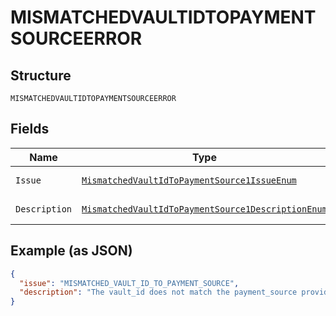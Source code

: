 
# MISMATCHEDVAULTIDTOPAYMENTSOURCEERROR

## Structure

`MISMATCHEDVAULTIDTOPAYMENTSOURCEERROR`

## Fields

| Name | Type | Tags | Description | Getter | Setter |
|  --- | --- | --- | --- | --- | --- |
| `Issue` | [`MismatchedVaultIdToPaymentSource1IssueEnum`](../../doc/models/mismatched-vault-id-to-payment-source-1-issue-enum.md) | Optional | - | MismatchedVaultIdToPaymentSource1IssueEnum getIssue() | setIssue(MismatchedVaultIdToPaymentSource1IssueEnum issue) |
| `Description` | [`MismatchedVaultIdToPaymentSource1DescriptionEnum`](../../doc/models/mismatched-vault-id-to-payment-source-1-description-enum.md) | Optional | - | MismatchedVaultIdToPaymentSource1DescriptionEnum getDescription() | setDescription(MismatchedVaultIdToPaymentSource1DescriptionEnum description) |

## Example (as JSON)

```json
{
  "issue": "MISMATCHED_VAULT_ID_TO_PAYMENT_SOURCE",
  "description": "The vault_id does not match the payment_source provided. Please verify that the vault_id token used refers to the matching payment_source and try again. For example, a PayPal token cannot be passed in the vault_id field in the payment_source.card object."
}
```

